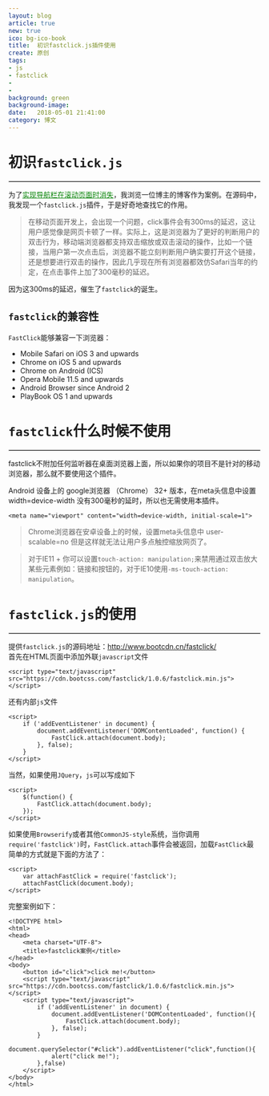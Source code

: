 ```yaml
---
layout: blog
article: true
new: true
ico: bg-ico-book
title:  初识fastclick.js插件使用
create: 原创
tags:
- js
- fastclick
- 
- 
background: green
background-image: 
date:   2018-05-01 21:41:00
category: 博文
---
```


# 初识``fastclick.js``  
<hr style="border: 0.5px solid #ccc;">

为了<a href="" target="_blank" style="color: green;">实现导航栏在滚动页面时消失</a>，我浏览一位博主的博客作为案例。在源码中，我发现一个``fastclick.js``插件，于是好奇地查找它的作用。  

>在移动页面开发上，会出现一个问题，click事件会有300ms的延迟，这让用户感觉像是网页卡顿了一样。实际上，这是浏览器为了更好的判断用户的双击行为，移动端浏览器都支持双击缩放或双击滚动的操作，比如一个链接，当用户第一次点击后，浏览器不能立刻判断用户确实要打开这个链接，还是想要进行双击的操作，因此几乎现在所有浏览器都效仿Safari当年的约定，在点击事件上加了300毫秒的延迟。  

因为这300ms的延迟，催生了``fastclick``的诞生。

## ``fastclick``的兼容性  

``FastClick``能够兼容一下浏览器：
 * Mobile Safari on iOS 3 and upwards 
 * Chrome on iOS 5 and upwards 
 * Chrome on Android (ICS) 
 * Opera Mobile 11.5 and upwards 
 * Android Browser since Android 2 
 * PlayBook OS 1 and upwards  

# ``fastclick``什么时候不使用  
<hr style="border: 0.5px solid #ccc;">

fastclick不附加任何监听器在桌面浏览器上面，所以如果你的项目不是针对的移动浏览器，那么就不要使用这个插件。  

Android 设备上的 google浏览器 （Chrome） 32+ 版本，在meta头信息中设置 width=device-width 没有300毫秒的延时，所以也无需使用本插件。  

```
<meta name="viewport" content="width=device-width, initial-scale=1">
```  

>Chrome浏览器在安卓设备上的时候，设置meta头信息中 user-scalable=no 但是这样就无法让用户多点触控缩放网页了。  

>对于IE11 + 你可以设置``touch-action: manipulation;``来禁用通过双击放大某些元素例如：链接和按钮的，对于IE10使用``-ms-touch-action: manipulation``。

# ``fastclick.js``的使用  
<hr style="border: 0.5px solid #ccc;">

提供``fastclick.js``的源码地址：<a href="http://www.bootcdn.cn/fastclick/" target="_blank" style="color: green;">http://www.bootcdn.cn/fastclick/</a>  
首先在HTML页面中添加外联``javascript``文件  

```
<script type="text/javascript" src="https://cdn.bootcss.com/fastclick/1.0.6/fastclick.min.js"></script>
```  

还有内部``js``文件  

```
<script>
	if ('addEventListener' in document) {  
	    document.addEventListener('DOMContentLoaded', function() {  
	        FastClick.attach(document.body);  
	    }, false);  
	}
</script>
```  

当然，如果使用``JQuery``，``js``可以写成如下  

```
<script>
	$(function() {  
	    FastClick.attach(document.body);  
	});
</script>
```  

如果使用``Browserify``或者其他``CommonJS-style``系统，当你调用``require('fastclick')``时，``FastClick.attach``事件会被返回，加载``FastClick``最简单的方式就是下面的方法了：  

```
<script>
	var attachFastClick = require('fastclick');  
	attachFastClick(document.body);
</script>
```  

完整案例如下：  

```
<!DOCTYPE html>
<html>
<head>
    <meta charset="UTF-8">
    <title>fastclick案例</title>
</head>
<body>
    <button id="click">click me!</button>
    <script type="text/javascript" src="https://cdn.bootcss.com/fastclick/1.0.6/fastclick.min.js"></script>
    <script type="text/javascript">
        if ('addEventListener' in document) {
            document.addEventListener('DOMContentLoaded', function(){
                FastClick.attach(document.body);
            }, false);
        }
        document.querySelector("#click").addEventListener("click",function(){
            alert("click me!");
        },false)
    </script>
</body>
</html>
```